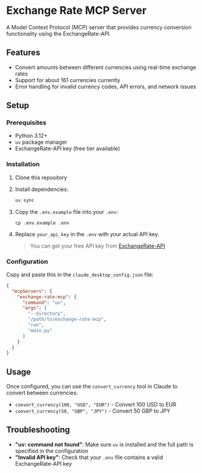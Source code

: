 # Exchange Rate MCP Server

A Model Context Protocol (MCP) server that provides currency conversion functionality using the ExchangeRate-API.

## Features

- Convert amounts between different currencies using real-time exchange rates
- Support for about 161 currencies currently
- Error handling for invalid currency codes, API errors, and network issues

## Setup

### Prerequisites

- Python 3.12+
- `uv` package manager 
- ExchangeRate-API key (free tier available)

### Installation

1. Clone this repository
2. Install dependencies:
   ```bash
   uv sync
   ```
3. Copy the `.env.example` file into your `.env`:
   ```
   cp .env.example .env
   ```
4. Replace `your_api_key` in the `.env` with your actual API key. 

   >You can get your free API key from [ExchangeRate-API](https://exchangerate-api.com/)

### Configuration

Copy and paste this in the `claude_desktop_config.json` file:

```json
{
  "mcpServers": {
    "exchange-rate-mcp": {
      "command": "uv",
      "args": [
        "--directory",
        "/path/to/exchange-rate-mcp",
        "run",
        "main.py"
      ]
    }
  }
}
```

## Usage

Once configured, you can use the `convert_currency` tool in Claude to convert between currencies:

- `convert_currency(100, "USD", "EUR")` - Convert 100 USD to EUR
- `convert_currency(50, "GBP", "JPY")` - Convert 50 GBP to JPY

## Troubleshooting

- **"uv: command not found"**: Make sure `uv` is installed and the full path is specified in the configuration
- **"Invalid API key"**: Check that your `.env` file contains a valid ExchangeRate-API key